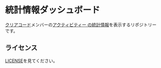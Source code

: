 # 統計情報ダッシュボード

[クリアコード](https://www.clear-code.com/)メンバーの[アクティビティー
の統計情報](https://github.com/clear-code/statistics)を表示するリポジトリーです。

## ライセンス

[LICENSE](LICENSE)を見てください。
